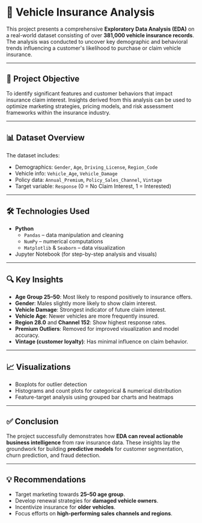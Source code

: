 # 🚗 Vehicle Insurance Analysis

This project presents a comprehensive **Exploratory Data Analysis (EDA)** on a real-world dataset consisting of over **381,000 vehicle insurance records**. The analysis was conducted to uncover key demographic and behavioral trends influencing a customer's likelihood to purchase or claim vehicle insurance.

---

## 📌 Project Objective

To identify significant features and customer behaviors that impact insurance claim interest. Insights derived from this analysis can be used to optimize marketing strategies, pricing models, and risk assessment frameworks within the insurance industry.

---

## 📊 Dataset Overview

The dataset includes:
- Demographics: `Gender`, `Age`, `Driving_License`, `Region_Code`
- Vehicle info: `Vehicle_Age`, `Vehicle_Damage`
- Policy data: `Annual_Premium`, `Policy_Sales_Channel`, `Vintage`
- Target variable: `Response` (0 = No Claim Interest, 1 = Interested)

---

## 🛠️ Technologies Used

- **Python**
  - `Pandas` – data manipulation and cleaning
  - `NumPy` – numerical computations
  - `Matplotlib` & `Seaborn` – data visualization
- Jupyter Notebook (for step-by-step analysis and visuals)

---

## 🔍 Key Insights

- **Age Group 25–50**: Most likely to respond positively to insurance offers.
- **Gender**: Males slightly more likely to show claim interest.
- **Vehicle Damage**: Strongest indicator of future claim interest.
- **Vehicle Age**: Newer vehicles are more frequently insured.
- **Region 28.0** and **Channel 152**: Show highest response rates.
- **Premium Outliers**: Removed for improved visualization and model accuracy.
- **Vintage (customer loyalty)**: Has minimal influence on claim behavior.

---

## 📈 Visualizations

- Boxplots for outlier detection
- Histograms and count plots for categorical & numerical distribution
- Feature-target analysis using grouped bar charts and heatmaps

---

## ✅ Conclusion

The project successfully demonstrates how **EDA can reveal actionable business intelligence** from raw insurance data. These insights lay the groundwork for building **predictive models** for customer segmentation, churn prediction, and fraud detection.

---

## 💡 Recommendations

- Target marketing towards **25–50 age group**.
- Develop renewal strategies for **damaged vehicle owners**.
- Incentivize insurance for **older vehicles**.
- Focus efforts on **high-performing sales channels and regions**.
